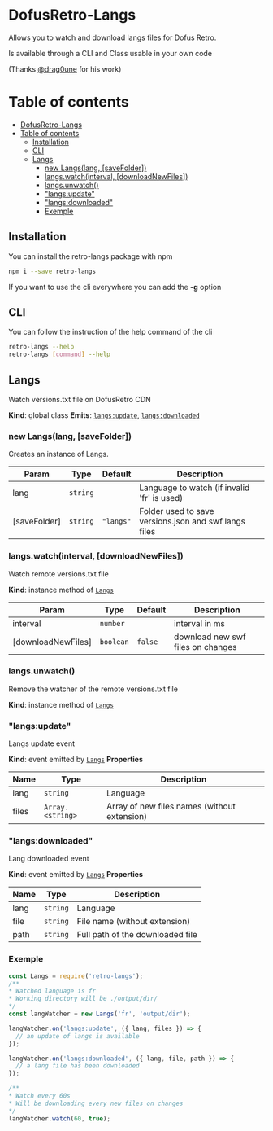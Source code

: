 # DofusRetro-Langs 

Allows you to watch and download langs files for Dofus Retro.

Is available through a CLI and Class usable in your own code 

(Thanks [@drag0une](https://github.com/drag0une) for his work)


# Table of contents
- [DofusRetro-Langs](#dofusretro-langs)
- [Table of contents](#table-of-contents)
  - [Installation](#installation)
  - [CLI](#cli)
  - [Langs](#langs)
    - [new Langs(lang, [saveFolder])](#new-langslang-savefolder)
    - [langs.watch(interval, [downloadNewFiles])](#langswatchinterval-downloadnewfiles)
    - [langs.unwatch()](#langsunwatch)
    - ["langs:update"](#langsupdate)
    - ["langs:downloaded"](#langsdownloaded)
    - [Exemple](#exemple)

<a name="Installation"></a>

## Installation

You can install the retro-langs package with npm
```bash
npm i --save retro-langs
```

If you want to use the cli everywhere you can add the **-g** option

<a name="CLI"></a>

## CLI
You can follow the instruction of the help command of the cli

```bash
retro-langs --help
retro-langs [command] --help
```

<a name="Langs"></a>

## Langs
Watch versions.txt file on DofusRetro CDN

**Kind**: global class
**Emits**: [<code>langs:update</code>](#Langs+langs_update), [<code>langs:downloaded</code>](#Langs+langs_downloaded)

<a name="new_Langs_new"></a>

### new Langs(lang, [saveFolder])
Creates an instance of Langs.


| Param        | Type                | Default                        | Description                                           |
| ------------ | ------------------- | ------------------------------ | ----------------------------------------------------- |
| lang         | <code>string</code> |                                | Language to watch (if invalid 'fr' is used)           |
| [saveFolder] | <code>string</code> | <code>&quot;langs&quot;</code> | Folder used to save versions.json and swf langs files |

<a name="Langs+watch"></a>

### langs.watch(interval, [downloadNewFiles])
Watch remote versions.txt file

**Kind**: instance method of [<code>Langs</code>](#Langs)

| Param              | Type                 | Default            | Description                       |
| ------------------ | -------------------- | ------------------ | --------------------------------- |
| interval           | <code>number</code>  |                    | interval in ms                    |
| [downloadNewFiles] | <code>boolean</code> | <code>false</code> | download new swf files on changes |

<a name="Langs+unwatch"></a>

### langs.unwatch()
Remove the watcher of the remote versions.txt file

**Kind**: instance method of [<code>Langs</code>](#Langs)
<a name="Langs+langs_update"></a>

### "langs:update"
Langs update event

**Kind**: event emitted by [<code>Langs</code>](#Langs)
**Properties**

| Name  | Type                              | Description                                  |
| ----- | --------------------------------- | -------------------------------------------- |
| lang  | <code>string</code>               | Language                                     |
| files | <code>Array.&lt;string&gt;</code> | Array of new files names (without extension) |

<a name="Langs+langs_downloaded"></a>

### "langs:downloaded"
Lang downloaded event

**Kind**: event emitted by [<code>Langs</code>](#Langs)
**Properties**

| Name | Type                | Description                      |
| ---- | ------------------- | -------------------------------- |
| lang | <code>string</code> | Language                         |
| file | <code>string</code> | File name (without extension)    |
| path | <code>string</code> | Full path of the downloaded file |

<a name="Langs+exemple"></a>

### Exemple
```js
const Langs = require('retro-langs');
/**
* Watched language is fr
* Working directory will be ./output/dir/
*/
const langWatcher = new Langs('fr', 'output/dir');

langWatcher.on('langs:update', ({ lang, files }) => {
  // an update of langs is available
});

langWatcher.on('langs:downloaded', ({ lang, file, path }) => {
  // a lang file has been downloaded
});

/**
* Watch every 60s
* Will be downloading every new files on changes
*/
langWatcher.watch(60, true); 
```
